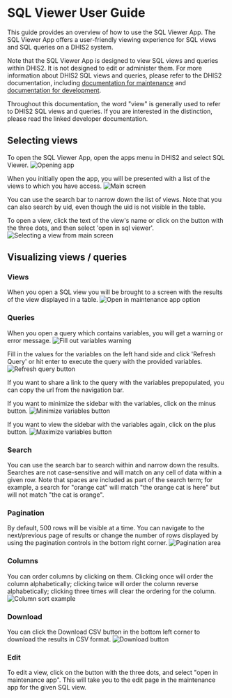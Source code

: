 # SQL Viewer User Guide

This guide provides an overview of how to use the SQL Viewer App. The SQL Viewer App offers a user-friendly viewing experience for SQL views and SQL queries on a DHIS2 system.

Note that the SQL Viewer App is designed to view SQL views and queries within DHIS2. It is not designed to edit or administer them. For more information about DHIS2 SQL views and queries, please refer to the DHIS2 documentation, including [documentation for maintenance](https://docs.dhis2.org/en/full/use/user-guides/dhis-core-version-master/dhis2-user-manual.html#maintenance_sql_view) and [documentation for development](https://docs.dhis2.org/en/full/develop/dhis-core-version-master/developer-manual.html#webapi_sql_views).

Throughout this documentation, the word "view" is generally used to refer to DHIS2 SQL views and queries. If you are interested in the distinction, please read the linked developer documentation.

## Selecting views

To open the SQL Viewer App, open the apps menu in DHIS2 and select SQL Viewer.
![Opening app](/images/open_sql_viewer.png?raw=true)

When you initially open the app, you will be presented with a list of the views to which you have access.
![Main screen](/images/main_screen.png?raw=true)

You can use the search bar to narrow down the list of views. Note that you can also search by uid, even though the uid is not visible in the table.

To open a view, click the text of the view's name or click on the button with the three dots, and then select 'open in sql viewer'.
![Selecting a view from main screen](/images/select_view.png?raw=true)

## Visualizing views / queries

### Views
When you open a SQL view you will be brought to a screen with the results of the view displayed in a table.
![Open in maintenance app option](/images/open_in_maintenance.png?raw=true)


### Queries
When you open a query which contains variables, you will get a warning or error message.
![Fill out variables warning](/images/fill_out_variables_warning.png?raw=true)

Fill in the values for the variables on the left hand side and click 'Refresh Query' or hit enter to execute the query with the provided variables. 
![Refresh query button](/images/fill_out_variables_refresh.png?raw=true)

If you want to share a link to the query with the variables prepopulated, you can copy the url from the navigation bar. 

If you want to minimize the sidebar with the variables, click on the minus button.
![Minimize variables button](/images/variables_minimize.png?raw=true)

If you want to view the sidebar with the variables again, click on the plus button.
![Maximize variables button](/images/variables_maximize.png?raw=true)


### Search
You can use the search bar to search within and narrow down the results. Searches are not case-sensitive and will match on any cell of data within a given row. Note that spaces are included as part of the search term; for example, a search for "orange cat" will match "the orange cat is here" but will not match "the cat is orange".

### Pagination
By default, 500 rows will be visible at a time. You can navigate to the next/previous page of results or change the number of rows displayed by using the pagination controls in the bottom right corner.
![Pagination area](/images/pagination.png?raw=true)

### Columns
You can order columns by clicking on them. Clicking once will order the column alphabetically; clicking twice will order the column reverse alphabetically; clicking three times will clear the ordering for the column.
![Column sort example](/images/column_sort.png?raw=true)

### Download
You can click the Download CSV button in the bottom left corner to download the results in CSV format.
![Download button](/images/column_sort.png?raw=true)

### Edit
To edit a view, click on the button with the three dots, and select "open in maintenance app". This will take you to the edit page in the maintenance app for the given SQL view.